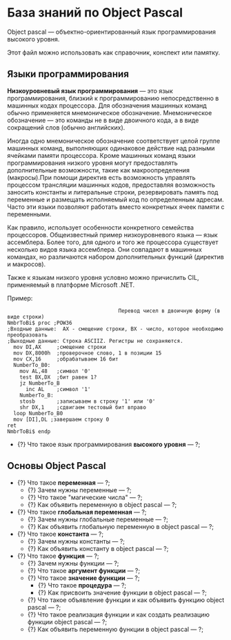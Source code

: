 # База знаний по Object Pascal
Object pascal &mdash; объектно-ориентированный язык программирования высокого уровня.

Этот файл можно использовать как справочник, конспект или памятку.

## Языки программирования

**Низкоуровневый язык программирования** &mdash; это  язык программирования, близкий к программированию непосредственно в машинных кодах процессора. Для обозначения машинных команд обычно применяется мнемоническое обозначение. Мнемоническое обозначение &mdash; это команды не в виде двоичного кода, а в виде сокращений слов (обычно английских).

Иногда одно мнемоническое обозначение соответствует целой группе машинных команд, выполняющих одинаковое действие над разными ячейками памяти процессора. Кроме машинных команд языки программирования низкого уровня могут предоставлять дополнительные возможности, такие как макроопределения (макросы).При помощи директив есть возможность управлять процессом трансляции машинных кодов, предоставляя возможность заносить константы и литеральные строки, резервировать память под переменные и размещать исполняемый код по определенным адресам. Часто эти языки позволяют работать вместо конкретных ячеек памяти с переменными.

Как правило, использует особенности конкретного семейства процессоров. Общеизвестный пример низкоуровневого языка — язык ассемблера. Более того, для одного и того же процессора существует несколько видов языка ассемблера. Они совпадают в машинных командах, но различаются набором дополнительных функций (директив и макросов).

Также к языкам низкого уровня условно можно причислить CIL, применяемый в платформе Microsoft .NET.

Пример:
```
                                    Перевод чисел в двоичную форму (в виде строки)
NmbrToBi$ proc ;POW36
;Входные данные:  AX - смещение строки, BX - число, которое необходимо преобразовать
;Выходные данные: Строка ASCIIZ. Регистры не сохраняются.
  mov DI,AX     ;смещение строки
  mov DX,8000h  ;проверочное слово, 1 в позиции 15
  mov CX,16     ;обрабатываем 16 бит
  NumberTo_B0:
    mov AL,48   ;символ '0'
    test BX,DX  ;бит равен 1?
    jz NumberTo_B
      inc AL    ;символ '1'
    NumberTo_B:
    stosb       ;записываем в строку '1' или '0'
    shr DX,1    ;сдвигаем тестовый бит вправо
  loop NumberTo_B0
  mov [DI],DL ;завершаем строку 0
ret
NmbrToBi$ endp
```

   * {?} Что такое язык программирования **высокого уровня** &mdash; ?;

## Основы Object Pascal

   * {?} Что такое **переменная** &mdash; ?;
      * {?} Зачем нужны переменные &mdash; ?;
      * {?} Что такое "магические числа" &mdash; ?;
      * {?} Как объявить переменную в object pascal &mdash; ?;
   * {?} Что такое **глобальная переменная** &mdash; ?;
      * {?} Зачем нужны глобальные переменные &mdash; ?;
      * {?} Как объявить глобальную переменную в object pascal &mdash; ?;
   * {?} Что такое **константа** &mdash; ?;
      * {?} Зачем нужны константы &mdash; ?;
      * {?} Как объявить константу в object pascal &mdash; ?;
   * {?} Что такое **функция** &mdash; ?;
      * {?} Зачем нужны функции &mdash; ?;
      * {?} Что такое **аргумент функции** &mdash; ?;
      * {?} Что такое **значение функции** &mdash; ?;
         * {?} Что такое **процедура** &mdash; ?;
         * {?} Как присвоить значение функции в object pascal &mdash; ?;
      * {?} Что такое объявление функции и как объявить функцию object pascal &mdash; ?;
      * {?} Что такое реализация функции и как создать реализацию функции object pascal &mdash; ?;
      * {?} Как объявить переменную функции в object pascal &mdash; ?;
